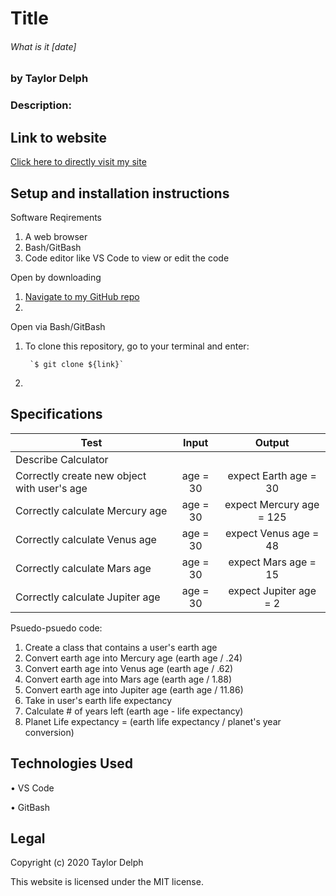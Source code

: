 # Title
###### What is it [date]
### by Taylor Delph

### **Description:**

## Link to website 
[Click here to directly visit my site](link)

## Setup and installation instructions

Software Reqirements
1. A web browser
2. Bash/GitBash
3. Code editor like VS Code to view or edit the code

Open by downloading

1. [Navigate to my GitHub repo](link)
2. 

Open via Bash/GitBash

1. To clone this repository, go to your terminal and enter:

        `$ git clone ${link}`

2. 

## Specifications
| Test | Input | Output |
|--------|:------:|:-----:|
| Describe Calculator |||
| Correctly create new object with user's age | age = 30 | expect Earth age = 30 |
| Correctly calculate Mercury age | age = 30 | expect Mercury age =  125 |
| Correctly calculate Venus age | age = 30 | expect Venus age = 48 |
| Correctly calculate Mars age | age = 30 | expect Mars age = 15 |
| Correctly calculate Jupiter age | age = 30 | expect Jupiter age = 2 |

Psuedo-psuedo code:
1. Create a class that contains a user's earth age
2. Convert earth age into Mercury age (earth age / .24)
3. Convert earth age into Venus age (earth age / .62)
4. Convert earth age into Mars age (earth age / 1.88)
5. Convert earth age into Jupiter age (earth age / 11.86)
6. Take in user's earth life expectancy
7. Calculate # of years left (earth age - life expectancy)
8. Planet Life expectancy = (earth life expectancy / planet's year conversion)

## Technologies Used

• VS Code

• GitBash

## Legal

Copyright (c) 2020 Taylor Delph

This website is licensed under the MIT license.